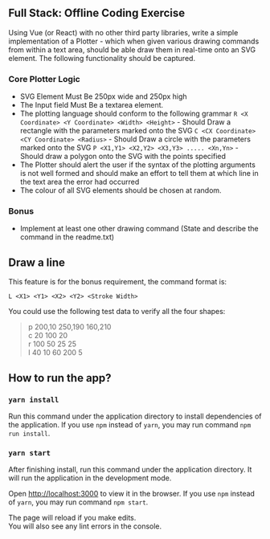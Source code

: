 ## Full Stack: Offline Coding Exercise

Using Vue (or React) with no other third party libraries, write a simple implementation of a Plotter - which when given various drawing commands from within a text area, should be able draw them in real-time onto an SVG element.
The following functionality should be captured.

### Core Plotter Logic

-   SVG Element Must Be 250px wide and 250px high
-   The Input field Must Be a textarea element.
-   The plotting language should conform to the following grammar `R <X Coordinate> <Y Coordinate> <Width> <Height>` - Should Draw a rectangle with the parameters marked onto the SVG `C <CX Coordinate> <CY Coordinate> <Radius>` - Should Draw a circle with the parameters marked onto the SVG `P <X1,Y1> <X2,Y2> <X3,Y3> ..... <Xn,Yn>` - Should draw a polygon onto the SVG with the points specified
-   The Plotter should alert the user if the syntax of the plotting arguments is not well formed and should make an effort to tell them at which line in the text area the error had occurred
-   The colour of all SVG elements should be chosen at random.

### Bonus

-   Implement at least one other drawing command (State and describe the command in the readme.txt)

## Draw a line

This feature is for the bonus requirement, the command format is:

`L <X1> <Y1> <X2> <Y2> <Stroke Width>`

You could use the following test data to verify all the four shapes:

> p 200,10 250,190 160,210\
> c 20 100 20\
> r 100 50 25 25\
> l 40 10 60 200 5

## How to run the app?

### `yarn install`

Run this command under the application directory to install dependencies of the application.
If you use `npm` instead of `yarn`, you may run command `npm run install`.

### `yarn start`

After finishing install, run this command under the application directory. It will run the application in the development mode.

Open [http://localhost:3000](http://localhost:3000) to view it in the browser.
If you use `npm` instead of `yarn`, you may run command `npm start`.

The page will reload if you make edits.<br />
You will also see any lint errors in the console.
